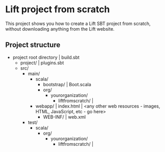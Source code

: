 # Lift project from scratch

This project shows you how to create a Lift SBT project from scratch, without downloading anything from the Lift website.

## Project structure
- project root directory 
  | build.sbt
  - project/
    | plugins.sbt
  - src/
    - main/
      - scala/
        - bootstrap/
          | Boot.scala
        - org/
          - yourorganization/
            - liftfromscratch/
              | <your Scala code goes here>
      - webapp/
        | index.html
        | <any other web resources - images, HTML, JavaScript, etc - go here>
        - WEB-INF/
          | web.xml
    - test/
      - scala/
        - org/
          - yourorganization/
            - liftfromscratch/
              | <your tests go here>
